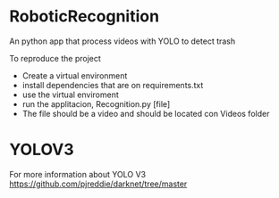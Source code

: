 # RoboticRecognition
An python app that process videos with YOLO to detect trash 

To reproduce the project
- Create a virtual environment
- install dependencies that are on requirements.txt
- use the virtual enviroment
- run the applitacion, Recognition.py [file]
- The file should be a video and should be located con Videos folder


# YOLOV3
For more information about YOLO V3 https://github.com/pjreddie/darknet/tree/master
